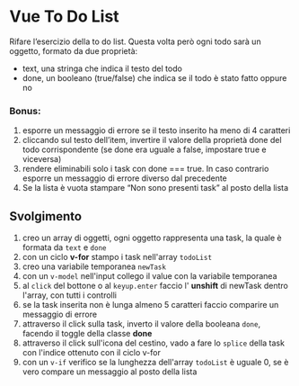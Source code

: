 # Vue To Do List

Rifare l’esercizio della to do list.
Questa volta però ogni todo sarà un oggetto, formato da due proprietà:

- text, una stringa che indica il testo del todo
- done, un booleano (true/false) che indica se il todo è stato fatto oppure no

### Bonus:

1. esporre un messaggio di errore se il testo inserito ha meno di 4 caratteri
2. cliccando sul testo dell’item, invertire il valore della proprietà done del todo corrispondente (se done era uguale a false, impostare true e viceversa)
3. rendere eliminabili solo i task con done === true. In caso contrario esporre un messaggio di errore diverso dal precedente
4. Se la lista è vuota stampare “Non sono presenti task” al posto della lista

## Svolgimento

1. creo un array di oggetti, ogni oggetto rappresenta una task, la quale è formata da `text` e `done`
2. con un ciclo **v-for** stampo i task nell'array `todoList`
3. creo una variabile temporanea `newTask`
4. con un `v-model` nell'input collego il value con la variabile temporanea
5. al `click` del bottone o al `keyup.enter` faccio l' **unshift** di newTask dentro l'array, con tutti i controlli
6. se la task inserita non è lunga almeno 5 caratteri faccio comparire un messaggio di errore
7. attraverso il click sulla task, inverto il valore della booleana `done`, facendo il toggle della classe **done**
8. attraverso il click sull'icona del cestino, vado a fare lo `splice` della task con l'indice ottenuto con il ciclo v-for
9. con un `v-if` verifico se la lunghezza dell'array `todoList` è uguale 0, se è vero compare un messaggio al posto della lista
